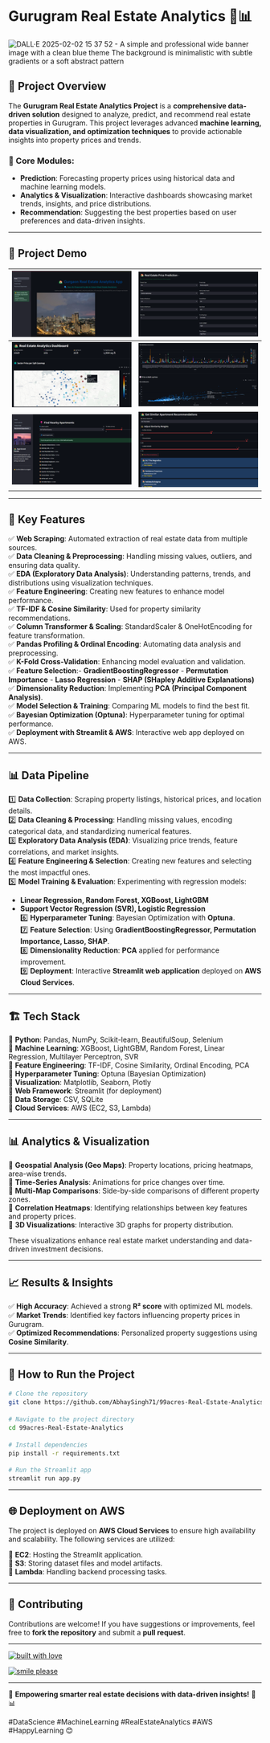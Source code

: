 # Gurugram Real Estate Analytics 🏡📊  
![DALL·E 2025-02-02 15 37 52 - A simple and professional wide banner image with a clean blue theme  The background is minimalistic with subtle gradients or a soft abstract pattern  ](https://github.com/user-attachments/assets/30fcb73c-ec3c-4cfb-a855-7b86f6f07b71)


## 📌 Project Overview  
The **Gurugram Real Estate Analytics Project** is a **comprehensive data-driven solution** designed to analyze, predict, and recommend real estate properties in Gurugram. This project leverages advanced **machine learning, data visualization, and optimization techniques** to provide actionable insights into property prices and trends.  

### 🔹 Core Modules:  
- **Prediction**: Forecasting property prices using historical data and machine learning models.  
- **Analytics & Visualization**: Interactive dashboards showcasing market trends, insights, and price distributions.  
- **Recommendation**: Suggesting the best properties based on user preferences and data-driven insights.  

---

## 📸 Project Demo  

| ![Screenshot 1](assets/photo1.png) | ![Screenshot 2](assets/photo2.png) |  
|---------------------------------|---------------------------------|  
| ![Screenshot 3](assets/photo3.png) | ![Screenshot 4](assets/photo4.png) |  
| ![Screenshot 5](assets/photo5.png) | ![Screenshot 6](assets/photo6.png) |  

---

## 🚀 Key Features  
✅ **Web Scraping**: Automated extraction of real estate data from multiple sources.  
✅ **Data Cleaning & Preprocessing**: Handling missing values, outliers, and ensuring data quality.  
✅ **EDA (Exploratory Data Analysis)**: Understanding patterns, trends, and distributions using visualization techniques.  
✅ **Feature Engineering**: Creating new features to enhance model performance.  
✅ **TF-IDF & Cosine Similarity**: Used for property similarity recommendations.  
✅ **Column Transformer & Scaling**: StandardScaler & OneHotEncoding for feature transformation.  
✅ **Pandas Profiling & Ordinal Encoding**: Automating data analysis and preprocessing.  
✅ **K-Fold Cross-Validation**: Enhancing model evaluation and validation.  
✅ **Feature Selection**:- **GradientBoostingRegressor**  - **Permutation Importance**  - **Lasso Regression**  - **SHAP (SHapley Additive Explanations)**  
✅ **Dimensionality Reduction**: Implementing **PCA (Principal Component Analysis)**.  
✅ **Model Selection & Training**: Comparing ML models to find the best fit.  
✅ **Bayesian Optimization (Optuna)**: Hyperparameter tuning for optimal performance.  
✅ **Deployment with Streamlit & AWS**: Interactive web app deployed on AWS.  

---

## 📊 Data Pipeline  

1️⃣ **Data Collection**: Scraping property listings, historical prices, and location details.  
2️⃣ **Data Cleaning & Processing**: Handling missing values, encoding categorical data, and standardizing numerical features.  
3️⃣ **Exploratory Data Analysis (EDA)**: Visualizing price trends, feature correlations, and market insights.  
4️⃣ **Feature Engineering & Selection**: Creating new features and selecting the most impactful ones.  
5️⃣ **Model Training & Evaluation**: Experimenting with regression models:  
 - **Linear Regression, Random Forest, XGBoost, LightGBM**  
 - **Support Vector Regression (SVR), Logistic Regression**  
6️⃣ **Hyperparameter Tuning**: Bayesian Optimization with **Optuna**.  
7️⃣ **Feature Selection**: Using **GradientBoostingRegressor, Permutation Importance, Lasso, SHAP**.  
8️⃣ **Dimensionality Reduction**: **PCA** applied for performance improvement.  
9️⃣ **Deployment**: Interactive **Streamlit web application** deployed on **AWS Cloud Services**.  

---

## 🏗 Tech Stack  
🔹 **Python**: Pandas, NumPy, Scikit-learn, BeautifulSoup, Selenium  
🔹 **Machine Learning**: XGBoost, LightGBM, Random Forest, Linear Regression, Multilayer Perceptron, SVR  
🔹 **Feature Engineering**: TF-IDF, Cosine Similarity, Ordinal Encoding, PCA  
🔹 **Hyperparameter Tuning**: Optuna (Bayesian Optimization)  
🔹 **Visualization**: Matplotlib, Seaborn, Plotly  
🔹 **Web Framework**: Streamlit (for deployment)  
🔹 **Data Storage**: CSV, SQLite  
🔹 **Cloud Services**: AWS (EC2, S3, Lambda)  

---

## 📊 Analytics & Visualization  

🔹 **Geospatial Analysis (Geo Maps)**: Property locations, pricing heatmaps, area-wise trends.  
🔹 **Time-Series Analysis**: Animations for price changes over time.  
🔹 **Multi-Map Comparisons**: Side-by-side comparisons of different property zones.  
🔹 **Correlation Heatmaps**: Identifying relationships between key features and property prices.  
🔹 **3D Visualizations**: Interactive 3D graphs for property distribution.  

These visualizations enhance real estate market understanding and data-driven investment decisions.  

---

## 📈 Results & Insights  

✅ **High Accuracy**: Achieved a strong **R² score** with optimized ML models.  
✅ **Market Trends**: Identified key factors influencing property prices in Gurugram.  
✅ **Optimized Recommendations**: Personalized property suggestions using **Cosine Similarity**.  

---

## 📌 How to Run the Project  
```bash
# Clone the repository  
git clone https://github.com/AbhaySingh71/99acres-Real-Estate-Analytics.git  

# Navigate to the project directory  
cd 99acres-Real-Estate-Analytics  

# Install dependencies  
pip install -r requirements.txt  

# Run the Streamlit app  
streamlit run app.py  

```
---  

## 🌐 Deployment on AWS  
The project is deployed on **AWS Cloud Services** to ensure high availability and scalability. The following services are utilized:  

🔹 **EC2**: Hosting the Streamlit application.  
🔹 **S3**: Storing dataset files and model artifacts.  
🔹 **Lambda**: Handling backend processing tasks. 

---  

## 🤝 Contributing  
Contributions are welcome! If you have suggestions or improvements, feel free to **fork the repository** and submit a **pull request**.  

---  

[![built with love](https://forthebadge.com/images/badges/built-with-love.svg)](https://www.linkedin.com/in/abhay-singh-050a5b293/)

[![smile please](https://forthebadge.com/images/badges/makes-people-smile.svg)](https://x.com/@abhaysingh71711)  

---  

🚀 **Empowering smarter real estate decisions with data-driven insights!** 🏡📊  

#DataScience #MachineLearning #RealEstateAnalytics #AWS #HappyLearning 😊
